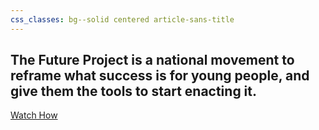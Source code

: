 ```yaml
---
css_classes: bg--solid centered article-sans-title
---
```


## The Future Project is a national movement to reframe what success is for young people, and give them the tools to start enacting it.

<div class="call-to-action">
  <a href="https://player.vimeo.com/video/96807475?title=0&byline=0&portrait=0&autoplay=1" rel="player" class="btn lonely-btn">
    Watch How
  </a>
</div>
